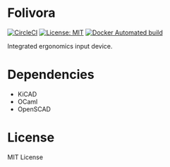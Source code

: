 # Folivora
[![CircleCI](https://circleci.com/gh/namachan10777/folivora/tree/master.svg?style=shield)](https://circleci.com/gh/namachan10777/folivora/tree/master)
[![License: MIT](https://img.shields.io/badge/License-MIT-yellow.svg)](https://opensource.org/licenses/MIT)
[![Docker Automated build](https://img.shields.io/docker/automated/namachan10777/folivora.svg?style=flat)](https://hub.docker.com/r/namachan10777/folivora/)


Integrated ergonomics input device.

# Dependencies
 * KiCAD
 * OCaml
 * OpenSCAD

# License
MIT License
